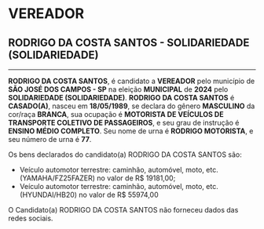 # VEREADOR
## RODRIGO DA COSTA SANTOS - SOLIDARIEDADE (SOLIDARIEDADE)
---
**RODRIGO DA COSTA SANTOS**, é candidato a **VEREADOR** pelo município de **SÃO JOSÉ DOS CAMPOS - SP** na eleição **MUNICIPAL** de **2024** pelo **SOLIDARIEDADE (SOLIDARIEDADE)**.
**RODRIGO DA COSTA SANTOS** é **CASADO(A)**, nasceu em **18/05/1989**, se declara do gênero **MASCULINO** da cor/raça **BRANCA**, sua ocupação é **MOTORISTA DE VEÍCULOS DE TRANSPORTE COLETIVO DE PASSAGEIROS**, e seu grau de instrução é **ENSINO MÉDIO COMPLETO**.
Seu nome de urna é **RODRIGO MOTORISTA**, e seu número de urna é **77**.

Os bens declarados do candidato(a) RODRIGO DA COSTA SANTOS são: 
- Veículo automotor terrestre: caminhão, automóvel, moto, etc. (YAMAHA/FZ25FAZER) no valor de R$ 19181,00;
- Veículo automotor terrestre: caminhão, automóvel, moto, etc. (HYUNDAI/HB20) no valor de R$ 55974,00

O Candidato(a) RODRIGO DA COSTA SANTOS não forneceu dados das redes sociais.